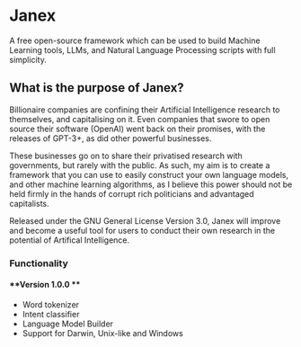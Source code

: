 # Janex
A free open-source framework which can be used to build Machine Learning tools, LLMs, and Natural Language Processing scripts with full simplicity.

<h2> What is the purpose of Janex? </h2>

Billionaire companies are confining their Artificial Intelligence research to themselves, and capitalising on it. Even companies that swore to open source their software (OpenAI) went back on their promises, with the releases of GPT-3+, as did other powerful businesses.

These businesses go on to share their privatised research with governments, but rarely with the public. As such, my aim is to create a framework that you can use to easily construct your own language models, and other machine learning algorithms, as I believe this power should not be held firmly in the hands of corrupt rich politicians and advantaged capitalists.

Released under the GNU General License Version 3.0, Janex will improve and become a useful tool for users to conduct their own research in the potential of Artifical Intelligence.

<h3> Functionality </h3>

<h4> **Version 1.0.0 **</h4>

- Word tokenizer
- Intent classifier
- Language Model Builder
- Support for Darwin, Unix-like and Windows
